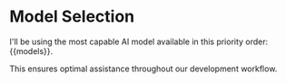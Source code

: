 # Model Selection

I'll be using the most capable AI model available in this priority order: {{models}}.

This ensures optimal assistance throughout our development workflow.